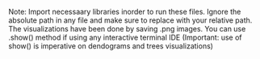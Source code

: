 Note: Import necessaary libraries inorder to run these files.
      Ignore the absolute path in any file and make sure to replace with your relative path.
      The visualizations have been done by saving .png images. You can use .show() method if using any interactive terminal IDE (Important: use of show() is imperative on dendograms and trees visualizations)
